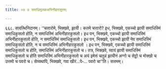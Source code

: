 ```yaml
---
title: ०७ ७ समाधिमूलकअभिनीहारसुत्तम्

---
```


६६८. सावत्थिनिदानम्। ‘‘चत्तारोमे, भिक्खवे, झायी। कतमे चत्तारो? इध, भिक्खवे, एकच्चो झायी समाधिस्मिं समाधिकुसलो होति, न समाधिस्मिं अभिनीहारकुसलो। इध पन, भिक्खवे, एकच्चो झायी समाधिस्मिं अभिनीहारकुसलो होति, न समाधिस्मिं समाधिकुसलो। इध पन, भिक्खवे, एकच्चो झायी नेव समाधिस्मिं समाधिकुसलो होति, न च समाधिस्मिं अभिनीहारकुसलो । इध पन, भिक्खवे, एकच्चो झायी समाधिस्मिं समाधिकुसलो च होति, समाधिस्मिं अभिनीहारकुसलो च। तत्र, भिक्खवे, य्वायं झायी समाधिस्मिं समाधिकुसलो च होति समाधिस्मिं अभिनीहारकुसलो च अयं इमेसं चतुन्नं झायीनं अग्गो च सेट्ठो च मोक्खो च उत्तमो च पवरो च। सेय्यथापि, भिक्खवे, गवा खीरं…पे॰… पवरो चा’’ति। सत्तमम्।  


